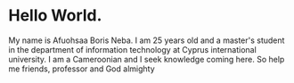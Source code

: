 # Hello World. 
My name is Afuohsaa Boris Neba. I am 25 years old and a master's student in the department of information technology at Cyprus international university. I am a Cameroonian and I seek knowledge coming here. So help me friends, professor and God almighty 
